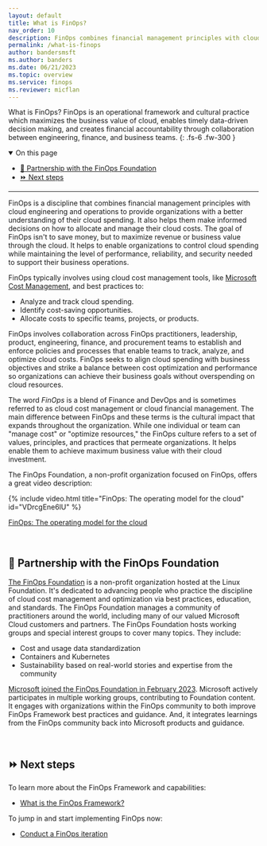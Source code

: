 ```yaml
---
layout: default
title: What is FinOps?
nav_order: 10
description: FinOps combines financial management principles with cloud engineering and operations to provide organizations with a better understanding of their cloud spending. It also helps them make informed decisions on how to allocate and manage their cloud costs.
permalink: /what-is-finops
author: bandersmsft
ms.author: banders
ms.date: 06/21/2023
ms.topic: overview
ms.service: finops
ms.reviewer: micflan
---
```


<span class="fs-9 d-block mb-4">What is FinOps?</span>
FinOps is an operational framework and cultural practice which maximizes the business value of cloud, enables timely data-driven decision making, and creates financial accountability through collaboration between engineering, finance, and business teams.
{: .fs-6 .fw-300 }

<details open markdown="1">
   <summary class="fs-2 text-uppercase">On this page</summary>

- [🤝 Partnership with the FinOps Foundation](#-partnership-with-the-finops-foundation)
- [⏩ Next steps](#-next-steps)

</details>

---

<a name="about"></a>
FinOps is a discipline that combines financial management principles with cloud engineering and operations to provide organizations with a better understanding of their cloud spending. It also helps them make informed decisions on how to allocate and manage their cloud costs. The goal of FinOps isn't to save money, but to maximize revenue or business value through the cloud. It helps to enable organizations to control cloud spending while maintaining the level of performance, reliability, and security needed to support their business operations.

FinOps typically involves using cloud cost management tools, like [Microsoft Cost Management](https://aka.ms/costmgmt/docs), and best practices to:

- Analyze and track cloud spending.
- Identify cost-saving opportunities.
- Allocate costs to specific teams, projects, or products.

FinOps involves collaboration across FinOps practitioners, leadership, product, engineering, finance, and procurement teams to establish and enforce policies and processes that enable teams to track, analyze, and optimize cloud costs. FinOps seeks to align cloud spending with business objectives and strike a balance between cost optimization and performance so organizations can achieve their business goals without overspending on cloud resources.

The word _FinOps_ is a blend of Finance and DevOps and is sometimes referred to as cloud cost management or cloud financial management. The main difference between FinOps and these terms is the cultural impact that expands throughout the organization. While one individual or team can "manage cost" or "optimize resources," the FinOps culture refers to a set of values, principles, and practices that permeate organizations. It helps enable them to achieve maximum business value with their cloud investment.

The FinOps Foundation, a non-profit organization focused on FinOps, offers a great video description:

<!--[!VIDEO https://www.youtube.com/embed/VDrcgEne6lU]-->
{% include video.html title="FinOps: The operating model for the cloud" id="VDrcgEne6lU" %}

[FinOps: The operating model for the cloud](https://www.youtube.com/watch?v=VDrcgEne6lU)

<br>

## 🤝 Partnership with the FinOps Foundation

[The FinOps Foundation](https://finops.org/) is a non-profit organization hosted at the Linux Foundation. It's dedicated to advancing people who practice the discipline of cloud cost management and optimization via best practices, education, and standards. The FinOps Foundation manages a community of practitioners around the world, including many of our valued Microsoft Cloud customers and partners. The FinOps Foundation hosts working groups and special interest groups to cover many topics. They include:

- Cost and usage data standardization
- Containers and Kubernetes
- Sustainability based on real-world stories and expertise from the community

[Microsoft joined the FinOps Foundation in February 2023](https://azure.microsoft.com/blog/microsoft-joins-the-finops-foundation/). Microsoft actively participates in multiple working groups, contributing to Foundation content. It engages with organizations within the FinOps community to both improve FinOps Framework best practices and guidance. And, it integrates learnings from the FinOps community back into Microsoft products and guidance.

<br>

## ⏩ Next steps

To learn more about the FinOps Framework and capabilities:

- [What is the FinOps Framework?](./framework/README.md)

To jump in and start implementing FinOps now:

- [Conduct a FinOps iteration](./conduct-an-iteration.md)

<br>
